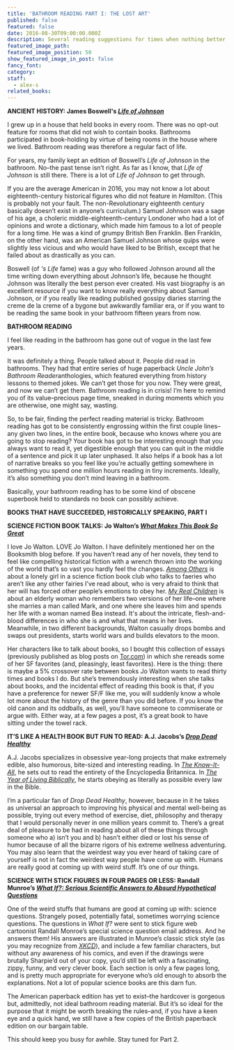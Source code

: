 ```yaml
---
title: 'BATHROOM READING PART I: THE LOST ART'
published: false
featured: false
date: 2016-08-30T09:00:00.000Z
description: Several reading suggestions for times when nothing better is going on.
featured_image_path:
featured_image_position: 50
show_featured_image_in_post: false
fancy_font:
category:
staff:
  - alex-s
related_books:
---
```



**ANCIENT HISTORY: James Boswell's [*Life of Johnson*](http://www.brooklinebooksmith-shop.com/book/9780199540211)**

I grew up in a house that held books in every room. There was no opt-out feature for rooms that did not wish to contain books. Bathrooms participated in book-holding by virtue of being rooms in the house where we lived. Bathroom reading was therefore a regular fact of life.

For years, my family kept an edition of Boswell’s *Life of Johnson* in the bathroom. No–the past tense isn’t right. As far as I know, that *Life of Johnson* is still there. There is a lot of *Life of Johnson* to get through.

If you are the average American in 2016, you may not know a lot about eighteenth-century historical figures who did not feature in *Hamilton*. (This is probably not your fault. The non-Revolutionary eighteenth century basically doesn’t exist in anyone’s curriculum.) Samuel Johnson was a sage of his age, a choleric middle-eighteenth-century Londoner who had a lot of opinions and wrote a dictionary, which made him famous to a lot of people for a long time. He was a kind of grumpy British Ben Franklin. Ben Franklin, on the other hand, was an American Samuel Johnson whose quips were slightly less vicious and who would have liked to be British, except that he failed about as drastically as you can.

Boswell (of *‘s Life* fame) was a guy who followed Johnson around all the time writing down everything about Johnson’s life, because he thought Johnson was literally the best person ever created. His vast biography is an excellent resource if you want to know really everything about Samuel Johnson, or if you really like reading published gossipy diaries starring the creme de la creme of a bygone but awkwardly familiar era, or if you want to be reading the same book in your bathroom fifteen years from now.

**BATHROOM READING**

I feel like reading in the bathroom has gone out of vogue in the last few years.

It was definitely a thing. People talked about it. People did read in bathrooms. They had that entire series of huge paperback *Uncle John’s Bathroom Reader*anthologies, which featured everything from history lessons to themed jokes. We can’t get those for you now. They were great, and now we can’t get them. Bathroom reading is in crisis! I’m here to remind you of its value–precious page time, sneaked in during moments which you are otherwise, one might say, wasting.

So, to be fair, finding the perfect reading material is tricky. Bathroom reading has got to be consistently engrossing within the first couple lines–any given two lines, in the entire book, because who knows where you are going to stop reading? Your book has got to be interesting enough that you always want to read it, yet digestible enough that you can quit in the middle of a sentence and pick it up later unphased. It also helps if a book has a lot of narrative breaks so you feel like you’re actually getting somewhere in something you spend one million hours reading in tiny increments. Ideally, it’s also something you don’t mind leaving in a bathroom.

Basically, your bathroom reading has to be some kind of obscene superbook held to standards no book can possibly achieve.

**BOOKS THAT HAVE SUCCEEDED, HISTORICALLY SPEAKING, PART I**

**SCIENCE FICTION BOOK TALKS: Jo Walton’s [*What Makes This Book So Great*](http://www.brooklinebooksmith-shop.com/book/9780765331946)**

I love Jo Walton. LOVE Jo Walton. I have definitely mentioned her on the Booksmith blog before. If you haven’t read any of her novels, they tend to feel like compelling historical fiction with a wrench thrown into the working of the world that’s so vast you hardly feel the changes. *[Among Others](http://www.brooklinebooksmith-shop.com/book/9780765331724)* is about a lonely girl in a science fiction book club who talks to faeries who aren’t like any other fairies I’ve read about, who is very afraid to think that her will has forced other people’s emotions to obey her. [*My Real Children*](http://www.brooklinebooksmith-shop.com/book/9780765332684) is about an elderly woman who remembers two versions of her life–one where she marries a man called Mark, and one where she leaves him and spends her life with a woman named Bea instead. It's about the intricate, flesh-and-blood differences in who she is and what that means in her lives. Meanwhile, in two different backgrounds, Walton casually drops bombs and swaps out presidents, starts world wars and builds elevators to the moon.

Her characters like to talk about books, so I bought this collection of essays (previously published as blog posts on [Tor.com](http://www.tor.com/author/jo-walton/)) in which she rereads some of her SF favorites (and, pleasingly, least favorites). Here is the thing: there is maybe a 5% crossover rate between books Jo Walton wants to read thirty times and books I do. But she’s tremendously interesting when she talks about books, and the incidental effect of reading this book is that, if you have a preference for newer SF/F like me, you will suddenly know a whole lot more about the history of the genre than you did before. If you know the old canon and its oddballs, as well, you’ll have someone to commiserate or argue with. Either way, at a few pages a post, it’s a great book to have sitting under the towel rack.

**IT’S LIKE A HEALTH BOOK BUT FUN TO READ: A.J. Jacobs’s [*Drop Dead Healthy*](http://www.brooklinebooksmith-shop.com/book/9781416599081)**

A.J. Jacobs specializes in obsessive year-long projects that make extremely edible, also humorous, bite-sized and interesting reading. In [*The Know-It-All*](http://www.brooklinebooksmith-shop.com/book/9780743250627), he sets out to read the entirety of the Encyclopedia Britannica. In [*The Year of Living Biblically*](http://www.brooklinebooksmith-shop.com/book/9780743291484), he starts obeying as literally as possible every law in the Bible.

I’m a particular fan of *Drop Dead Healthy*, however, because in it he takes as universal an approach to improving his physical and mental well-being as possible, trying out every method of exercise, diet, philosophy and therapy that I would personally never in one million years commit to. There’s a great deal of pleasure to be had in reading about all of these things through someone who a) isn’t you and b) hasn’t either died or lost his sense of humor because of all the bizarre rigors of his extreme wellness adventuring. You may also learn that the weirdest way you ever heard of taking care of yourself is not in fact the weirdest way people have come up with. Humans are really good at coming up with weird stuff. It’s one of our things.

**SCIENCE WITH STICK FIGURES IN FOUR PAGES OR LESS: Randall Munroe’s [*What If*](http://www.brooklinebooksmith-shop.com/book/9780544272996)[*?: Serious Scientific Answers to Absurd Hypothetical Questions*](http://www.brooklinebooksmith-shop.com/book/9780544272996)**

One of the weird stuffs that humans are good at coming up with: science questions. Strangely posed, potentially fatal, sometimes worrying science questions. The questions in *What If?* were sent to stick figure web cartoonist Randall Monroe’s special science question email address. And he answers them! His answers are illustrated in Munroe’s classic stick style (as you may recognize from [*XKCD*](http://xkcd.com/)), and include a few familiar characters, but without any awareness of his comics, and even if the drawings were brutally Sharpie’d out of your copy, you’d still be left with a fascinating, zippy, funny, and very clever book. Each section is only a few pages long, and is pretty much appropriate for everyone who’s old enough to absorb the explanations. Not a lot of popular science books are this darn fun.

The American paperback edition has yet to exist–the hardcover is gorgeous but, admittedly, not ideal bathroom reading material. But it’s so ideal for the purpose that it might be worth breaking the rules–and, if you have a keen eye and a quick hand, we still have a few copies of the British paperback edition on our bargain table.

This should keep you busy for awhile. Stay tuned for Part 2.